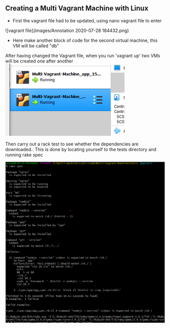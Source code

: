 ## Creating a Multi Vagrant Machine with Linux

- First the vagrant file had to be updated, using nano vagrant file to enter

![vagrant file](images/Annotation 2020-07-28 184432.png)

- Here make another block of code for the second virtual machine, this VM will be called
"db"

After having changed the Vagrant file, when you run 'vagrant up' two VMs will be created one after another
![vagrant file](images/vb_2_VMs.png)

Then carry out a rack test to see whether the dependencies are downloaded..
This is done by locating yourself to the tests directory and running rake spec

![vagrant file](images/rake_test.png)



